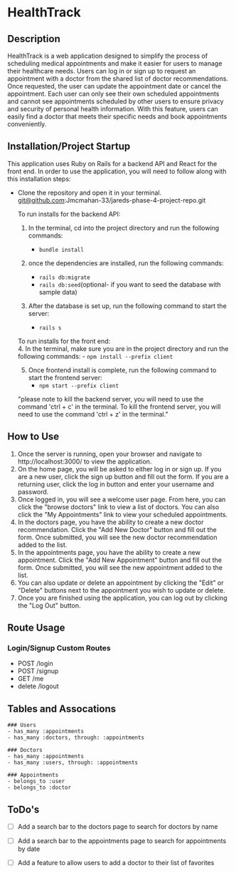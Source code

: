 # HealthTrack


## Description
HealthTrack is a web application designed to simplify the process of scheduling medical appointments and make it easier for users to manage their healthcare needs. Users can log in or sign up to request an appointment with a doctor from the shared list of doctor recommendations. Once requested, the user can update the appointment date or cancel the appointment. Each user can only see their own scheduled appointments and cannot see appointments scheduled by other users to ensure privacy and security of personal health information. With this feature, users can easily find a doctor that meets their specific needs and book appointments conveniently.


## Installation/Project Startup
This application uses Ruby on Rails for a backend API and React for the front end. In order to use the application, you will need to follow along with this installation steps: 
- Clone the repository and open it in your terminal. 
        git@github.com:Jmcmahan-33/jareds-phase-4-project-repo.git

    To run installs for the backend API:
     1. In the terminal, cd into the project directory and run the following commands:
         - `bundle install`

    2. once the dependencies are installed, run the following commands:
         - `rails db:migrate`
         - `rails db:seed`(optional- if you want to seed the database with sample data)

    3. After the database is set up, run the following command to start the server:
        - `rails s`

    To run installs for the front end:  
     4. In the terminal, make sure you are in the project directory and run the following commands:
      - `npm install --prefix client`

    5. Once frontend install is complete, run the following command to start the frontend server:
        - `npm start --prefix client`

    "please note to kill the backend server, you will need to use the command 'ctrl + c' in the terminal. To kill the frontend server, you will need to use the command 'ctrl + z' in the terminal."


## How to Use
1. Once the server is running, open your browser and navigate to http://localhost:3000/ to view the application.
2. On the home page, you will be asked to either log in or sign up. If you are a new user, click the sign up button and fill out the form. If you are a returning user, click the log in button and enter your username and password.
3. Once logged in, you will see a welcome user page. From here, you can click the "browse doctors" link to view a list of doctors. You can also click the "My Appointments" link to view your scheduled appointments.
4. In the doctors page, you have the ability to create a new doctor recommendation. Click the "Add New Doctor" button and fill out the form. Once submitted, you will see the new doctor recommendation added to the list.
5. In the appointments page, you have the ability to create a new appointment. Click the "Add New Appointment" button and fill out the form. Once submitted, you will see the new appointment added to the list.
6. You can also update or delete an appointment by clicking the "Edit" or "Delete" buttons next to the appointment you wish to update or delete.
7. Once you are finished using the application, you can log out by clicking the "Log Out" button.



## Route Usage
### Login/Signup Custom Routes
- POST /login
- POST /signup
- GET /me
- delete /logout


 ## Tables and Assocations
    ### Users
    - has_many :appointments
    - has_many :doctors, through: :appointments

    ### Doctors
    - has_many :appointments
    - has_many :users, through: :appointments
    
    ### Appointments
    - belongs_to :user
    - belongs_to :doctor

## ToDo's 
- [ ] Add a search bar to the doctors page to search for doctors by name
- [ ] Add a search bar to the appointments page to search for appointments by date
- [ ] Add a feature to allow users to add a doctor to their list of favorites 

